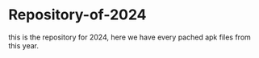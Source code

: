 # Repository-of-2024
this is the repository for 2024, here we have every pached apk files from this year.
